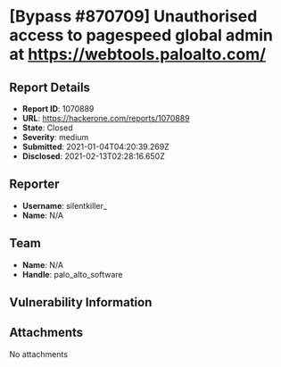 # [Bypass #870709] Unauthorised access to pagespeed global admin at https://webtools.paloalto.com/

## Report Details
- **Report ID**: 1070889
- **URL**: https://hackerone.com/reports/1070889
- **State**: Closed
- **Severity**: medium
- **Submitted**: 2021-01-04T04:20:39.269Z
- **Disclosed**: 2021-02-13T02:28:16.650Z

## Reporter
- **Username**: silentkiller_
- **Name**: N/A

## Team
- **Name**: N/A
- **Handle**: palo_alto_software

## Vulnerability Information


## Attachments
No attachments
